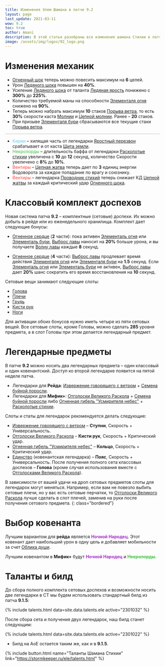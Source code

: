 ```yaml
---
title: Изменения Элем Шамана в патче 9.2
layout: page
last_update: 2021-03-11
wow: 9.2
toc: true
author: Amani
description: В этой статье разобраны все изменения шамана Стихии в патче 9.2.
image: /assets/img/logos/92_logo.png
---
```


# Изменения механик

* [Огненный шок](https://ru.wowhead.com/spell=188389) теперь можно повесить максимум на **6** целей.
* Урон [Ледяного шока](https://ru.wowhead.com/spell=196840) повышен на **40%**.
* Усиление [Ледяного шока](https://ru.wowhead.com/spell=196840) от таланта [Ледяная ярость](https://ru.wowhead.com/spell=210714) понижено с **300%** до **225%**.
* Количество требуемой маны на способности [Элементаля огня](https://ru.wowhead.com/spell=198067) снижено на **90%**.
* Теперь можно набрать максимум **10** стаков [Порыва ветра](https://ru.wowhead.com/spell=263806), то есть **30%** скорости каста [Молнии](https://ru.wowhead.com/spell=188196) и [Цепной молнии](https://ru.wowhead.com/spell=188443). Ранее – **20** стаков.
* При призыве [Элементаля бури](https://ru.wowhead.com/spell=192249) сбрасываются все текущие стаки [Порыва ветра](https://ru.wowhead.com/spell=263806).


<hr style="height:1px;background-color:#bbb">
<p></p>

* <span style="color:#68ccef;font-size:1em;">Кирии</span> – хилящая часть от легендарки [Яростный перезвон](https://ru.wowhead.com/spell=356789) срабатывает и от каста [Щита земли](https://ru.wowhead.com/spell=974/).
* <span style="color:#40bf40;font-size:1em;">Некролорды</span> – длительность баффа от легендарки [Расколотые стихии](https://ru.wowhead.com/spell=354647/) увеличена с **10** до **12** секунд, количество Скорости увеличено с **8%** до **10%**.
* <span style="color:#ff4040;font-size:1em;">Вентиры</span> – [Цепная жатва](https://ru.wowhead.com/spell=320674/) теперь дает по **3** единиц энергии Водоворота за каждое попадание по врагу и союзнику. 
* <span style="color:#ff4040;font-size:1em;">Вентиры</span> – легендарка [Проводник стихий](https://ru.wowhead.com/spell=356250) теперь снижает КД [Цепной жатвы](https://ru.wowhead.com/spell=320674/) за каждый критический удар [Огненного шока](https://ru.wowhead.com/spell=188389).

# Классовый комплект доспехов

Новая система патча **9.2** – комплектные (сетовые) доспехи. Их можно добыть в рейде или из еженедельного хранилища. Комплект дает следующие бонусы:
* [Огненное сердце](https://ptr.wowhead.com/spell=364472) (**2** части): пока активен [Элементаль огня](https://ru.wowhead.com/spell=198067) или [Элементаль бури](https://ru.wowhead.com/spell=192249), [Выброс лавы](https://ru.wowhead.com/spell=51505) наносит на **20%** больше урона, и вы получаете [Волну лавы](https://ru.wowhead.com/spell=77756) каждые **8** секунд.

* [Огненное сердце](https://ptr.wowhead.com/spell=363671) (**4** части): [Выброс лавы](https://ru.wowhead.com/spell=51505) продлевает время действия [Элементаля огня](https://ru.wowhead.com/spell=198067) или [Элементаля бури](https://ru.wowhead.com/spell=192249) на **1.5** секунд. Если [Элементаль огня](https://ru.wowhead.com/spell=198067) или [Элементаль бури](https://ru.wowhead.com/spell=192249) не активен, [Выброс лавы](https://ru.wowhead.com/spell=51505) дает **20%** шанс сократить его время восстановления на **10** секунд.

Сетовые вещи занимают следующие слоты:
* [Голова](https://ptr.wowhead.com/item=188923/theurgic-starspeakers-howl?bonus=6805)
* [Плечи](https://ptr.wowhead.com/item=188920/theurgic-starspeakers-adornment?bonus=6805)
* [Грудь](https://ptr.wowhead.com/item=188922/theurgic-starspeakers-ringmail?bonus=6805)
* [Кисти рук](https://ptr.wowhead.com/item=188925/theurgic-starspeakers-runebindings?bonus=6805)
* [Ноги](https://ptr.wowhead.com/item=188924/theurgic-starspeakers-tassets?bonus=6805)

Для активации обоих бонусов нужно иметь четыре из пяти сетовых вещей. Все сетовые слоты, кроме Головы, можно сделать **285** уровня предмета, а в слот Головы при этом делается легендарный предмет. 

# Легендарные предметы

В патче **9.2** можно носить два легендарных предмета – один классовый и один ковенантский. Доступ ко второй легендарке появится на пятой неделе патча.

* Легендарки для **Рейда**: [Извержение говорящего с ветром](https://ru.wowhead.com/spell=336063) + [Семена буйной поросли](https://ru.wowhead.com/spell=356218).
* Легендарки для **Мифик+**: [Отголоски Великого Раскола](https://ru.wowhead.com/spell=336215) + [Семена буйной поросли](https://ru.wowhead.com/spell=356218) либо [Огненная гибель "Усмирителя небес"](https://ru.wowhead.com/spell=336734) + [Расколотые стихии](https://ru.wowhead.com/spell=354647).

Слоты и статы для легендарок рекомендуется делать следующие:

* [Извержение говорящего с ветром](https://ru.wowhead.com/spell=336063) – **Ступни**, Скорость + Универсальность.
* [Отголоски Великого Раскола](https://ru.wowhead.com/spell=336215) – **Кисти рук**, Скорость + Критический удар.
* [Огненная гибель "Усмирителя небес"](https://ru.wowhead.com/spell=336734) – **Кольцо**, Скорость + Критический удар.
* [Единство](https://ptr.wowhead.com/spell=364852) (ковенантская легендарка) – **Пояс**, Скорость + Универсальность. После получения полного сета классовых доспехов – **Голова** (кроме случая использования вместе с [Отголосками Великого Раскола](https://ru.wowhead.com/spell=336215)).

В зависимости от вашей удачи на дроп сетовых предметов слоты для легендарок могут меняться. Например, если вам не повезло выбить сетовые плечи, но у вас есть сетовые перчатки, то [Отголоски Великого Раскола](https://ru.wowhead.com/spell=336215) лучше сделать в слот плечей, заменив на руки после получения сетового предмета.
{: class="bordered"}

# Выбор ковенанта

Лучшим вариантом для **рейда** является <span style="color:#a330c9;font-size:1em;">**Ночной Народец**</span>. Этот ковенант дает наибольший урон в одну цель и добавляет мобильности за счет [Облика души](https://ru.wowhead.com/spell=310143).

Лучшим ковенантом в **Мифик+** будут <span style="color:#a330c9;font-size:1em;">**Ночной Народец**</span> и <span style="color:#40bf40;font-size:1em;">**Некролорды**</span>. 

# Таланты и билд

До сбора полного комплекта сетовых доспехов и возможности носить две легендарки в СТ мы будем использовать стандартный билд из патча **9.1.5**:

{% include talents.html data=site.data.talents.ele active="2301032" %}

После сбора сета и получения двух легендарок, наш билд станет следующим:

{% include talents.html data=site.data.talents.ele active="2301022" %}

* Билд на АоЕ остается таким же, как и в **9.1.5**.

{% include button.html name="Таланты Шамана Стихии" link="https://stormkeeper.ru/ele/talents.html" %}  

